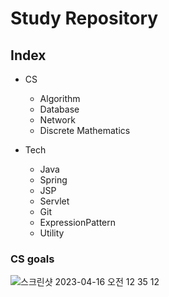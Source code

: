 # Study Repository

## Index
* CS
  * Algorithm
  * Database
  * Network
  * Discrete Mathematics


* Tech
  * Java
  * Spring
  * JSP
  * Servlet
  * Git
  * ExpressionPattern
  * Utility

### CS goals
![스크린샷 2023-04-16 오전 12 35 12](https://user-images.githubusercontent.com/97227920/235077332-c1ebf028-b7ff-4225-b4b4-db982508f7de.png)

